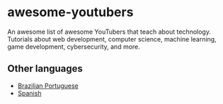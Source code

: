 # awesome-youtubers

An awesome list of awesome YouTubers that teach about technology. Tutorials about web development, computer science, machine learning, game development, cybersecurity, and more.

## Other languages

- [Brazilian Portuguese](https://github.com/rcarubbi/awesome-brazilian-youtubers)
- [Spanish](https://github.com/rcarubbi/awesome-spanish-youtubers)
